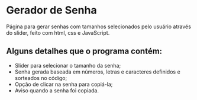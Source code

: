 # Gerador de Senha
Página para gerar senhas com tamanhos selecionados pelo usuário através do slider, feito com html, css e JavaScript.

## Alguns detalhes que o programa contém:
- Slider para selecionar o tamanho da senha;
- Senha gerada baseada em números, letras e caracteres definidos e sorteados no código;
- Opção de clicar na senha para copiá-la;
- Aviso quando a senha foi copiada.
